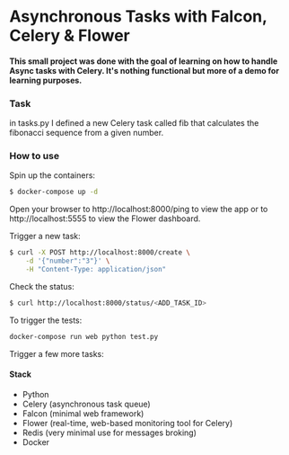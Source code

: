 # Asynchronous Tasks with Falcon, Celery & Flower

<h4>
This small project was done with the goal of learning on how to handle Async tasks with Celery.
It's nothing functional but more of a demo for learning purposes.
</h4>

<h3>Task</h3>
<p>in tasks.py I defined a new Celery task called fib that calculates the fibonacci sequence from a given number.</p>


<h3>How to use</h3>

Spin up the containers:

```sh
$ docker-compose up -d
```

Open your browser to http://localhost:8000/ping to view the app or to http://localhost:5555 to view the Flower dashboard.

Trigger a new task:

```sh
$ curl -X POST http://localhost:8000/create \
    -d '{"number":"3"}' \
    -H "Content-Type: application/json"
```

Check the status:

```sh
$ curl http://localhost:8000/status/<ADD_TASK_ID>
```

To trigger the tests:
```sh
docker-compose run web python test.py
```


Trigger a few more tasks:




<h4>Stack</h4>

- Python
- Celery (asynchronous task queue)
- Falcon (minimal web framework)
- Flower (real-time, web-based monitoring tool for Celery)
- Redis (very minimal use for messages broking)
- Docker
